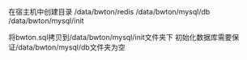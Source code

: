 在宿主机中创建目录
/data/bwton/redis
/data/bwton/mysql/db
/data/bwton/mysql/init

将bwton.sql拷贝到/data/bwton/mysql/init文件夹下
初始化数据库需要保证/data/bwton/mysql/db文件夹为空